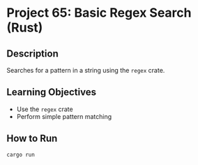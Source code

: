 # Project 65: Basic Regex Search (Rust)

## Description
Searches for a pattern in a string using the `regex` crate.

## Learning Objectives
- Use the `regex` crate
- Perform simple pattern matching

## How to Run
```
cargo run
```
